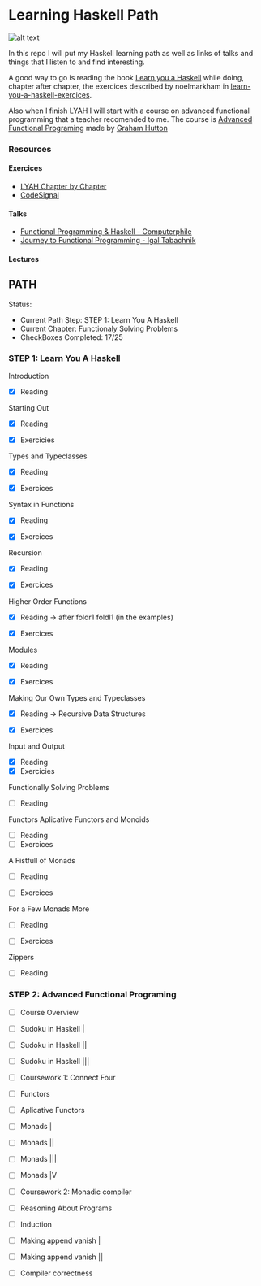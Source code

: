# Learning Haskell Path

![alt text](https://i.redd.it/s0l1q498p8521.jpg "Momaso")

In this repo I will put my Haskell learning path as well as links of talks and things that I listen to and find interesting.

A good way to go is reading the book [Learn you a Haskell](http://learnyouahaskell.com/) while doing, chapter after chapter, the exercices described by noelmarkham in [learn-you-a-haskell-exercices](https://github.com/noelmarkham/learn-you-a-haskell-exercises).

Also when I finish LYAH I will start with a course on advanced functional programming that a teacher recomended to me. The course is [Advanced Functional Programing](http://www.cs.nott.ac.uk/~pszgmh/afp.html) made by [Graham Hutton](http://www.cs.nott.ac.uk/~pszgmh/)

### Resources
#### Exercices
- [LYAH Chapter by Chapter](https://github.com/noelmarkham/learn-you-a-haskell-exercises) 
- [CodeSignal](https://app.codesignal.com/arcade/intro)

#### Talks
- [Functional Programming & Haskell - Computerphile](https://www.youtube.com/watch?v=LnX3B9oaKzw)
- [Journey to Functional Programming - Igal Tabachnik](https://www.youtube.com/watch?v=g1EvM4CbUvM)

#### Lectures

## PATH

Status:
- Current Path Step: STEP 1: Learn You A Haskell 
- Current Chapter: Functionaly Solving Problems
- CheckBoxes Completed: 17/25

### STEP 1: Learn You A Haskell

Introduction
- [X] Reading


Starting Out
- [X] Reading
- [X] Exercicies


Types and Typeclasses
- [X] Reading
- [X] Exercices


Syntax in Functions
- [X] Reading
- [X] Exercices


Recursion
- [X] Reading
- [X] Exercices


Higher Order Functions
- [X] Reading -> after foldr1 foldl1 (in the examples)
- [X] Exercices


Modules
- [X] Reading
- [X] Exercices


Making Our Own Types and Typeclasses
- [X] Reading -> Recursive Data Structures
- [X] Exercices


Input and Output
- [X] Reading
- [X] Exercicies

Functionally Solving Problems
- [ ] Reading
 
Functors Aplicative Functors and Monoids
- [ ] Reading
- [ ] Exercices

A Fistfull of Monads
- [ ] Reading
- [ ] Exercices


For a Few Monads More
- [ ] Reading
- [ ] Exercices


Zippers
- [ ] Reading

### STEP 2: Advanced Functional Programing

- [ ] Course Overview
- [ ] Sudoku in Haskell |
- [ ] Sudoku in Haskell ||
- [ ] Sudoku in Haskell |||
- [ ] Coursework 1: Connect Four
- [ ] Functors
- [ ] Aplicative Functors
- [ ] Monads |
- [ ] Monads ||
- [ ] Monads |||
- [ ] Monads |V
- [ ] Coursework 2: Monadic compiler
- [ ] Reasoning About Programs
- [ ] Induction 
- [ ] Making append vanish |
- [ ] Making append vanish || 
- [ ] Compiler correctness

